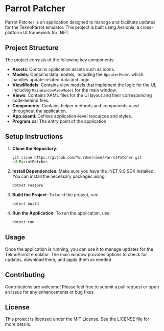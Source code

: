 # Parrot Patcher

Parrot Patcher is an application designed to manage and facilitate updates for the TeknoParrot emulator. This project is built using Avalonia, a cross-platform UI framework for .NET.

## Project Structure

The project consists of the following key components:

- **Assets**: Contains application assets such as icons.
- **Models**: Contains data models, including the `UpdaterModel` which handles update-related data and logic.
- **ViewModels**: Contains view models that implement the logic for the UI, including `MainWindowViewModel` for the main window.
- **Views**: Contains XAML files for the UI layout and their corresponding code-behind files.
- **Components**: Contains helper methods and components used throughout the application.
- **App.axaml**: Defines application-level resources and styles.
- **Program.cs**: The entry point of the application.

## Setup Instructions

1. **Clone the Repository**: 
   ```bash
   git clone https://github.com/YourUsername/ParrotPatcher.git
   cd ParrotPatcher
   ```

2. **Install Dependencies**: 
   Make sure you have the .NET 9.0 SDK installed. You can install the necessary packages using:
   ```bash
   dotnet restore
   ```

3. **Build the Project**: 
   To build the project, run:
   ```bash
   dotnet build
   ```

4. **Run the Application**: 
   To run the application, use:
   ```bash
   dotnet run
   ```

## Usage

Once the application is running, you can use it to manage updates for the TeknoParrot emulator. The main window provides options to check for updates, download them, and apply them as needed.

## Contributing

Contributions are welcome! Please feel free to submit a pull request or open an issue for any enhancements or bug fixes.

## License

This project is licensed under the MIT License. See the LICENSE file for more details.